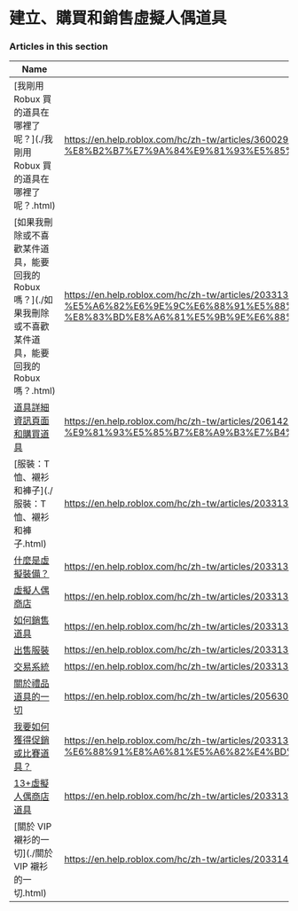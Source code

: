 # 建立、購買和銷售虛擬人偶道具  
### Articles in this section
Name|URL
-|-
[我剛用 Robux 買的道具在哪裡了呢？](./我剛用 Robux 買的道具在哪裡了呢？.html) |https://en.help.roblox.com/hc/zh-tw/articles/360029542532-%E6%88%91%E5%89%9B%E7%94%A8-Robux-%E8%B2%B7%E7%9A%84%E9%81%93%E5%85%B7%E5%9C%A8%E5%93%AA%E8%A3%A1%E4%BA%86%E5%91%A2-
[如果我刪除或不喜歡某件道具，能要回我的 Robux 嗎？](./如果我刪除或不喜歡某件道具，能要回我的 Robux 嗎？.html) |https://en.help.roblox.com/hc/zh-tw/articles/203313290-%E5%A6%82%E6%9E%9C%E6%88%91%E5%88%AA%E9%99%A4%E6%88%96%E4%B8%8D%E5%96%9C%E6%AD%A1%E6%9F%90%E4%BB%B6%E9%81%93%E5%85%B7-%E8%83%BD%E8%A6%81%E5%9B%9E%E6%88%91%E7%9A%84-Robux-%E5%97%8E-
[道具詳細資訊頁面和購買道具](./道具詳細資訊頁面和購買道具.html) |https://en.help.roblox.com/hc/zh-tw/articles/206142306-%E9%81%93%E5%85%B7%E8%A9%B3%E7%B4%B0%E8%B3%87%E8%A8%8A%E9%A0%81%E9%9D%A2%E5%92%8C%E8%B3%BC%E8%B2%B7%E9%81%93%E5%85%B7
[服裝：T 恤、襯衫和褲子](./服裝：T 恤、襯衫和褲子.html) |https://en.help.roblox.com/hc/zh-tw/articles/203313170-%E6%9C%8D%E8%A3%9D-T-%E6%81%A4-%E8%A5%AF%E8%A1%AB%E5%92%8C%E8%A4%B2%E5%AD%90
[什麼是虛擬裝備？](./什麼是虛擬裝備？.html) |https://en.help.roblox.com/hc/zh-tw/articles/203313630-%E4%BB%80%E9%BA%BC%E6%98%AF%E8%99%9B%E6%93%AC%E8%A3%9D%E5%82%99-
[虛擬人偶商店](./虛擬人偶商店.html) |https://en.help.roblox.com/hc/zh-tw/articles/203313300-%E8%99%9B%E6%93%AC%E4%BA%BA%E5%81%B6%E5%95%86%E5%BA%97
[如何銷售道具](./如何銷售道具.html) |https://en.help.roblox.com/hc/zh-tw/articles/203313260-%E5%A6%82%E4%BD%95%E9%8A%B7%E5%94%AE%E9%81%93%E5%85%B7
[出售服裝](./出售服裝.html) |https://en.help.roblox.com/hc/zh-tw/articles/203313180-%E5%87%BA%E5%94%AE%E6%9C%8D%E8%A3%9D
[交易系統](./交易系統.html) |https://en.help.roblox.com/hc/zh-tw/articles/203313310-%E4%BA%A4%E6%98%93%E7%B3%BB%E7%B5%B1
[關於禮品道具的一切](./關於禮品道具的一切.html) |https://en.help.roblox.com/hc/zh-tw/articles/205630374-%E9%97%9C%E6%96%BC%E7%A6%AE%E5%93%81%E9%81%93%E5%85%B7%E7%9A%84%E4%B8%80%E5%88%87
[我要如何獲得促銷或比賽道具？](./我要如何獲得促銷或比賽道具？.html) |https://en.help.roblox.com/hc/zh-tw/articles/203313270-%E6%88%91%E8%A6%81%E5%A6%82%E4%BD%95%E7%8D%B2%E5%BE%97%E4%BF%83%E9%8A%B7%E6%88%96%E6%AF%94%E8%B3%BD%E9%81%93%E5%85%B7-
[13+虛擬人偶商店道具](./13+虛擬人偶商店道具.html) |https://en.help.roblox.com/hc/zh-tw/articles/203313320-13-%E8%99%9B%E6%93%AC%E4%BA%BA%E5%81%B6%E5%95%86%E5%BA%97%E9%81%93%E5%85%B7
[關於 VIP 襯衫的一切](./關於 VIP 襯衫的一切.html) |https://en.help.roblox.com/hc/zh-tw/articles/203314080-%E9%97%9C%E6%96%BC-VIP-%E8%A5%AF%E8%A1%AB%E7%9A%84%E4%B8%80%E5%88%87